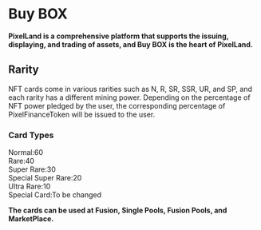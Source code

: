 # Buy BOX

**PixelLand is a comprehensive platform that supports the issuing, displaying, and trading of assets, and Buy BOX is the heart of PixelLand.**

## **Rarity**

NFT cards come in various rarities such as N, R, SR, SSR, UR, and SP, and each rarity has a different mining power. Depending on the percentage of NFT power pledged by the user, the corresponding percentage of PixelFinanceToken will be issued to the user.

### **Card Types**

Normal:60\
Rare:40\
Super Rare:30\
Special Super Rare:20\
Ultra Rare:10\
Special Card:To be changed

**The cards can be used at Fusion, Single Pools, Fusion Pools, and MarketPlace.**
